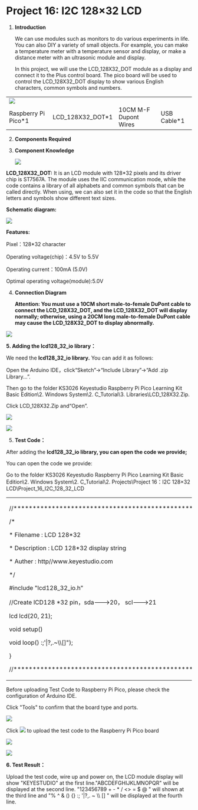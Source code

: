 # Project 16: I2C 128×32 LCD

1.  **Introduction**
    
    We can use modules such as monitors to do various experiments in
    life. You can also DIY a variety of small objects. For example, you
    can make a temperature meter with a temperature sensor and display,
    or make a distance meter with an ultrasonic module and display.
    
    In this project, we will use the LCD\_128X32\_DOT module as a
    display and connect it to the Plus control board. The pico board
    will be used to control the LCD\_128X32\_DOT display to show various
    English characters, common symbols and numbers.

|                                                         |                         |                        |                        |
| ------------------------------------------------------- | ----------------------- | ---------------------- | ---------------------- |
| ![](/media/7dcbd02995be3c142b2f97df7f7c03ce.png) |
| Raspberry Pi Pico\*1                                    | LCD\_128X32\_DOT\*1     | 10CM M-F Dupont Wires  | USB Cable\*1           |

2.  **Components Required**

3.  **Component Knowledge**
    
    ![](/media/2c2645e94a00867ac23e8a022f0a631a.png)

**LCD\_128X32\_DOT:** It is an LCD module with 128\*32 pixels and its
driver chip is ST7567A. The module uses the IIC communication mode,
while the code contains a library of all alphabets and common symbols
that can be called directly. When using, we can also set it in the code
so that the English letters and symbols show different text sizes.

**Schematic diagram:**

![](/media/5451aed32bc5b7b30fbd5613ad09a65b.png)

**Features:**

Pixel：128\*32 character

Operating voltage(chip)：4.5V to 5.5V

Operating current：100mA (5.0V)

Optimal operating voltage(module):5.0V

4.  **Connection Diagram**
    
    **Attention: You must use a 10CM short male-to-female DuPont cable
    to connect the LCD\_128X32\_DOT, and the LCD\_128X32\_DOT will
    display normally; otherwise, using a 20CM long male-to-female DuPont
    cable may cause the LCD\_128X32\_DOT to display abnormally.**

![](/media/82aae0a70e5628c53d7f81f7730cf79a.png)

**5. Adding the lcd128\_32\_io library：**

We need the **lcd128\_32\_io library.** You can add it as follows:

Open the Arduino IDE，click“Sketch”→“Include Library”→“Add .zip
Library...”.

Then go to the folder KS3026 Keyestudio Raspberry Pi Pico Learning Kit
Basic Edition\\2. Windows System\\2. C\_Tutorial\\3.
Libraries\\LCD\_128X32.Zip.

Click LCD\_128X32.Zip and“Open”.

![](/media/9d88beca6a704f06356e2584f231c70a.png)

![](/media/5756080310fcd627d32d1bc73a004679.png)

5.  **Test Code：**

After adding the **lcd128\_32\_io library, you can open the code we
provide;**

You can open the code we provide:

Go to the folder KS3026 Keyestudio Raspberry Pi Pico Learning Kit Basic
Edition\\2. Windows System\\2. C\_Tutorial\\2. Projects\\Project 16：I2C
128×32 LCD\\Project\_16\_I2C\_128\_32\_LCD

<table>
<tbody>
<tr class="odd">
<td><p>//**********************************************************************************</p>
<p>/*</p>
<p>* Filename : LCD 128*32</p>
<p>* Description : LCD 128*32 display string</p>
<p>* Auther : http//www.keyestudio.com</p>
<p>*/</p>
<p>#include "lcd128_32_io.h"</p>
<p>//Create lCD128 *32 pin，sda---&gt;20， scl---&gt;21</p>
<p>lcd lcd(20, 21);</p>
<p>void setup() </p>
<p>void loop() :;'|?,.~\\[]");</p>
<p>}</p>
<p>//**********************************************************************************</p></td>
</tr>
</tbody>
</table>

Before uploading Test Code to Raspberry Pi Pico, please check the
configuration of Arduino IDE.

Click "Tools" to confirm that the board type and ports.

![](/media/6a61776b96542e97a40782563776f77b.png)

Click ![](/media/b0d41283bf5ae66d2d5ab45db15331ba.png) to upload the test code to the Raspberry
Pi Pico board

![](/media/5c7d4d1757b8c31120979f5e460fa475.png)

![](/media/11602f33216acee34159a32646a6dade.png)

**6. Test Result：**

Upload the test code, wire up and power on, the LCD module display will
show "KEYESTUDIO" at the first line."ABCDEFGHIJKLMNOPQR" will be
displayed at the second line. "123456789 + - \* / \<\> = $ @ " will
shown at the third line and "% ^ & () {} :; '|?,. \~ \\\\ \[\] " will be
displayed at the fourth line.
